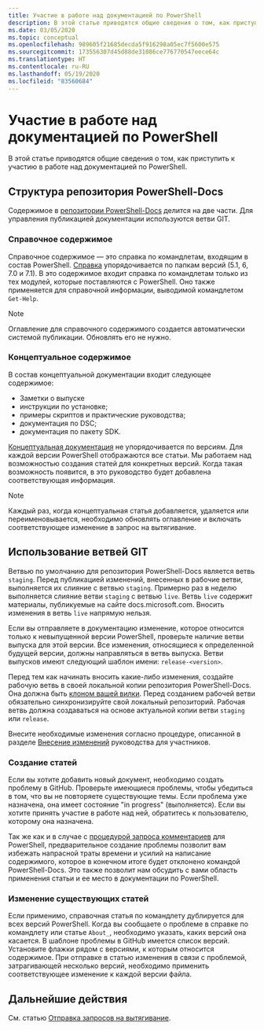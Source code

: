 ```yaml
---
title: Участие в работе над документацией по PowerShell
description: В этой статье приводятся общие сведения о том, как приступить к участию в работе над документацией по PowerShell.
ms.date: 03/05/2020
ms.topic: conceptual
ms.openlocfilehash: 989605f21685decda5f916298a05ec7f5600e575
ms.sourcegitcommit: 173556307d45d88de31086ce776770547eece64c
ms.translationtype: HT
ms.contentlocale: ru-RU
ms.lasthandoff: 05/19/2020
ms.locfileid: "83560684"
---
```

# <a name="get-started-contributing-to-powershell-documentation"></a>Участие в работе над документацией по PowerShell

В этой статье приводятся общие сведения о том, как приступить к участию в работе над документацией по PowerShell.

## <a name="powershell-docs-structure"></a>Структура репозитория PowerShell-Docs

Содержимое в [репозитории PowerShell-Docs][psdocs] делится на две части. Для управления публикацией документации используются ветви GIT.

### <a name="reference-content"></a>Справочное содержимое

Справочное содержимое — это справка по командлетам, входящим в состав PowerShell.
[Справка][ref] упорядочивается по папкам версий (5.1, 6, 7.0 и 7.1). В это содержимое входит справка по командлетам только из тех модулей, которые поставляются с PowerShell. Оно также применяется для справочной информации, выводимой командлетом `Get-Help`.

> [!NOTE]
> Оглавление для справочного содержимого создается автоматически системой публикации. Обновлять его не нужно.

### <a name="conceptual-content"></a>Концептуальное содержимое

В состав концептуальной документации входит следующее содержимое:

- Заметки о выпуске
- инструкции по установке;
- примеры скриптов и практические руководства;
- документация по DSC;
- документация по пакету SDK.

[Концептуальная документация][conceptual] не упорядочивается по версиям. Для каждой версии PowerShell отображаются все статьи. Мы работаем над возможностью создания статей для конкретных версий. Когда такая возможность появится, в это руководство будет добавлена соответствующая информация.

> [!NOTE]
> Каждый раз, когда концептуальная статья добавляется, удаляется или переименовывается, необходимо обновлять оглавление и включать соответствующее изменение в запрос на вытягивание.

## <a name="using-git-branches"></a>Использование ветвей GIT

Ветвью по умолчанию для репозитория PowerShell-Docs является ветвь `staging`. Перед публикацией изменений, внесенных в рабочие ветви, выполняется их слияние с ветвью `staging`. Примерно раз в неделю выполняется слияние ветви `staging` с ветвью `live`. Ветвь `live` содержит материалы, публикуемые на сайте docs.microsoft.com. Вносить изменения в ветвь `live` напрямую нельзя.

Если вы отправляете в документацию изменение, которое относится только к невыпущенной версии PowerShell, проверьте наличие ветви выпуска для этой версии. Все изменения, относящиеся к определенной будущей версии, должны направляться в ветвь выпуска. Ветви выпусков имеют следующий шаблон имени: `release-<version>`.

Перед тем как начинать вносить какие-либо изменения, создайте рабочую ветвь в своей локальной копии репозитория PowerShell-Docs. Она должна быть [клоном вашей вилки][fork]. Перед созданием рабочей ветви обязательно синхронизируйте свой локальный репозиторий. Рабочая ветвь должна создаваться на основе актуальной копии ветви `staging` или `release`.

Внесите необходимые изменения согласно процедуре, описанной в разделе [Внесение изменений][making-changes] руководства для участников.

### <a name="creating-new-articles"></a>Создание статей

Если вы хотите добавить новый документ, необходимо создать проблему в GitHub. Проверьте имеющиеся проблемы, чтобы убедиться в том, что вы не повторяете существующие темы. Если проблема уже назначена, она имеет состояние "in progress" (выполняется). Если вы хотите принять участие в работе над ней, обратитесь к пользователю, которому она назначена.

Так же как и в случае с [процедурой запроса комментариев][rfc] для PowerShell, предварительное создание проблемы позволит вам избежать напрасной траты времени и усилий на написание содержимого, которое в конечном итоге будет отклонено командой PowerShell-Docs. Это также позволит нам обсудить с вами область применения статьи и ее место в документации по PowerShell.

### <a name="updating-existing-articles"></a>Изменение существующих статей

Если применимо, справочная статья по командлету дублируется для всех версий PowerShell. Когда вы сообщаете о проблеме в справке по командлету или статье `About_`, необходимо указать, каких версий она касается. В шаблоне проблемы в GitHub имеется список версий. Установите флажки рядом с версиями, к которым относится содержимое. При отправке в статью изменения в связи с проблемой, затрагивающей несколько версий, необходимо применить соответствующее изменение к каждой версии файла.

## <a name="next-steps"></a>Дальнейшие действия

См. статью [Отправка запросов на вытягивание](pull-requests.md).

<!--link refs-->
[conceptual]: https://github.com/MicrosoftDocs/PowerShell-Docs/tree/staging/reference/docs-conceptual
[fork]: /contribute/get-started-setup-local#fork-the-repository
[making-changes]: /contribute/how-to-write-workflows-major#making-your-changes
[psdocs]: https://github.com/MicrosoftDocs/PowerShell-Docs
[ref]: https://github.com/MicrosoftDocs/PowerShell-Docs/tree/staging/reference
[rfc]: https://github.com/PowerShell/powershell-rfc/blob/master/RFC0000-RFC-Process.md
